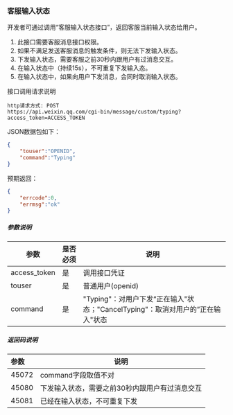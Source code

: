 ### 客服输入状态

开发者可通过调用“客服输入状态接口”，返回客服当前输入状态给用户。

1. 此接口需要客服消息接口权限。
2. 如果不满足发送客服消息的触发条件，则无法下发输入状态。
3. 下发输入状态，需要客服之前30秒内跟用户有过消息交互。
4. 在输入状态中（持续15s），不可重复下发输入态。
5. 在输入状态中，如果向用户下发消息，会同时取消输入状态。



接口调用请求说明

```
http请求方式: POST
https://api.weixin.qq.com/cgi-bin/message/custom/typing?access_token=ACCESS_TOKEN
```

JSON数据包如下：

```json
{
	"touser":"OPENID",
	"command":"Typing"
}
```

预期返回：

```json
{
	"errcode":0,
	"errmsg":"ok"
}
```

##### 参数说明

| 参数           | 是否必须 | 说明                                       |
| ------------ | ---- | ---------------------------------------- |
| access_token | 是    | 调用接口凭证                                   |
| touser       | 是    | 普通用户(openid)                             |
| command      | 是    | "Typing"：对用户下发“正在输入"状态；"CancelTyping"：取消对用户的”正在输入"状态 |

##### 返回码说明

| 参数    | 说明                       |
| :---- | ------------------------ |
| 45072 | command字段取值不对            |
| 45080 | 下发输入状态，需要之前30秒内跟用户有过消息交互 |
| 45081 | 已经在输入状态，不可重复下发           |

